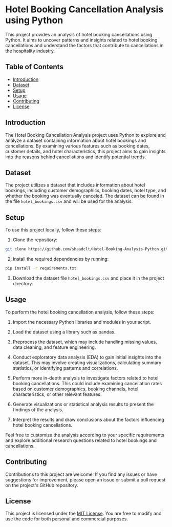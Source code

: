 # Hotel Booking Cancellation Analysis using Python

This project provides an analysis of hotel booking cancellations using Python. It aims to uncover patterns and insights related to hotel booking cancellations and understand the factors that contribute to cancellations in the hospitality industry.

## Table of Contents

- [Introduction](#introduction)
- [Dataset](#dataset)
- [Setup](#setup)
- [Usage](#usage)
- [Contributing](#contributing)
- [License](#license)

## Introduction

The Hotel Booking Cancellation Analysis project uses Python to explore and analyze a dataset containing information about hotel bookings and cancellations. By examining various features such as booking dates, customer details, and hotel characteristics, this project aims to gain insights into the reasons behind cancellations and identify potential trends.

## Dataset

The project utilizes a dataset that includes information about hotel bookings, including customer demographics, booking dates, hotel type, and whether the booking was eventually canceled. The dataset can be found in the file `hotel_bookings.csv` and will be used for the analysis.

## Setup

To use this project locally, follow these steps:

1. Clone the repository:

```bash
git clone https://github.com/shaadclt/Hotel-Booking-Analysis-Python.git
```

2. Install the required dependencies by running:

```bash
pip install -r requirements.txt
```

3. Download the dataset file `hotel_bookings.csv` and place it in the project directory.

## Usage

To perform the hotel booking cancellation analysis, follow these steps:

1. Import the necessary Python libraries and modules in your script.

2. Load the dataset using a library such as pandas.

3. Preprocess the dataset, which may include handling missing values, data cleaning, and feature engineering.

4. Conduct exploratory data analysis (EDA) to gain initial insights into the dataset. This may involve creating visualizations, calculating summary statistics, or identifying patterns and correlations.

5. Perform more in-depth analysis to investigate factors related to hotel booking cancellations. This could include examining cancellation rates based on customer demographics, booking channels, hotel characteristics, or other relevant features.

6. Generate visualizations or statistical analysis results to present the findings of the analysis.

7. Interpret the results and draw conclusions about the factors influencing hotel booking cancellations.

Feel free to customize the analysis according to your specific requirements and explore additional research questions related to hotel bookings and cancellations.

## Contributing

Contributions to this project are welcome. If you find any issues or have suggestions for improvement, please open an issue or submit a pull request on the project's GitHub repository.

## License

This project is licensed under the [MIT License](LICENSE). You are free to modify and use the code for both personal and commercial purposes.
